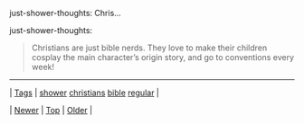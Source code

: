 <!--
title: just-shower-thoughts
date: 2020-06-28T15:27:00.122Z
tags: shower, christians, bible, regular
-->


just-shower-thoughts: Chris...

<p>just-shower-thoughts:</p>

<blockquote><p>Christians are just bible nerds. They love to make their children cosplay the main character’s origin story, and go to conventions every week!</p></blockquote>

<!--BOTTOM-POST-NAVIGATION-->
---

| [Tags](tags.md) | [shower](tag-shower.md) [christians](tag-christians.md) [bible](tag-bible.md) [regular](tag-regular.md) |

| [Newer](147641354309.md) | [Top](index.md) | [Older](147760849049.md) |